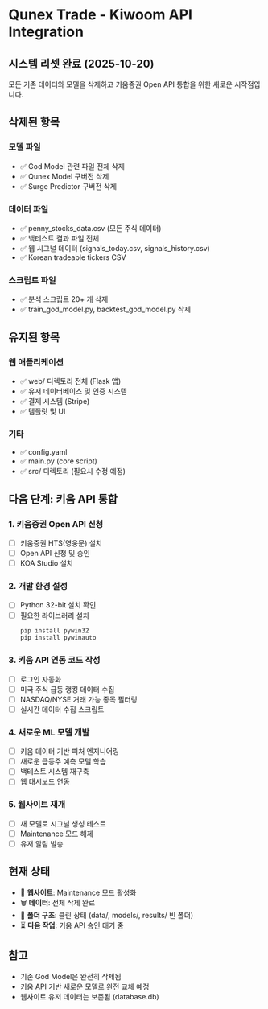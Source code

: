 # Qunex Trade - Kiwoom API Integration

## 시스템 리셋 완료 (2025-10-20)

모든 기존 데이터와 모델을 삭제하고 키움증권 Open API 통합을 위한 새로운 시작점입니다.

## 삭제된 항목

### 모델 파일
- ✅ God Model 관련 파일 전체 삭제
- ✅ Qunex Model 구버전 삭제
- ✅ Surge Predictor 구버전 삭제

### 데이터 파일
- ✅ penny_stocks_data.csv (모든 주식 데이터)
- ✅ 백테스트 결과 파일 전체
- ✅ 웹 시그널 데이터 (signals_today.csv, signals_history.csv)
- ✅ Korean tradeable tickers CSV

### 스크립트 파일
- ✅ 분석 스크립트 20+ 개 삭제
- ✅ train_god_model.py, backtest_god_model.py 삭제

## 유지된 항목

### 웹 애플리케이션
- ✅ web/ 디렉토리 전체 (Flask 앱)
- ✅ 유저 데이터베이스 및 인증 시스템
- ✅ 결제 시스템 (Stripe)
- ✅ 템플릿 및 UI

### 기타
- ✅ config.yaml
- ✅ main.py (core script)
- ✅ src/ 디렉토리 (필요시 수정 예정)

## 다음 단계: 키움 API 통합

### 1. 키움증권 Open API 신청
- [ ] 키움증권 HTS(영웅문) 설치
- [ ] Open API 신청 및 승인
- [ ] KOA Studio 설치

### 2. 개발 환경 설정
- [ ] Python 32-bit 설치 확인
- [ ] 필요한 라이브러리 설치
  ```bash
  pip install pywin32
  pip install pywinauto
  ```

### 3. 키움 API 연동 코드 작성
- [ ] 로그인 자동화
- [ ] 미국 주식 급등 랭킹 데이터 수집
- [ ] NASDAQ/NYSE 거래 가능 종목 필터링
- [ ] 실시간 데이터 수집 스크립트

### 4. 새로운 ML 모델 개발
- [ ] 키움 데이터 기반 피처 엔지니어링
- [ ] 새로운 급등주 예측 모델 학습
- [ ] 백테스트 시스템 재구축
- [ ] 웹 대시보드 연동

### 5. 웹사이트 재개
- [ ] 새 모델로 시그널 생성 테스트
- [ ] Maintenance 모드 해제
- [ ] 유저 알림 발송

## 현재 상태

- 🔧 **웹사이트**: Maintenance 모드 활성화
- 🗑️ **데이터**: 전체 삭제 완료
- 📁 **폴더 구조**: 클린 상태 (data/, models/, results/ 빈 폴더)
- ⏳ **다음 작업**: 키움 API 승인 대기 중

## 참고

- 기존 God Model은 완전히 삭제됨
- 키움 API 기반 새로운 모델로 완전 교체 예정
- 웹사이트 유저 데이터는 보존됨 (database.db)
